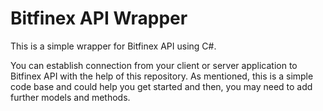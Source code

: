 # Bitfinex API Wrapper

This is a simple wrapper for Bitfinex API using C#.

You can establish connection from your client or server application to Bitfinex API with the help of this repository. As mentioned, this is a simple code base and could help you get started and then, you may need to add further models and methods.
